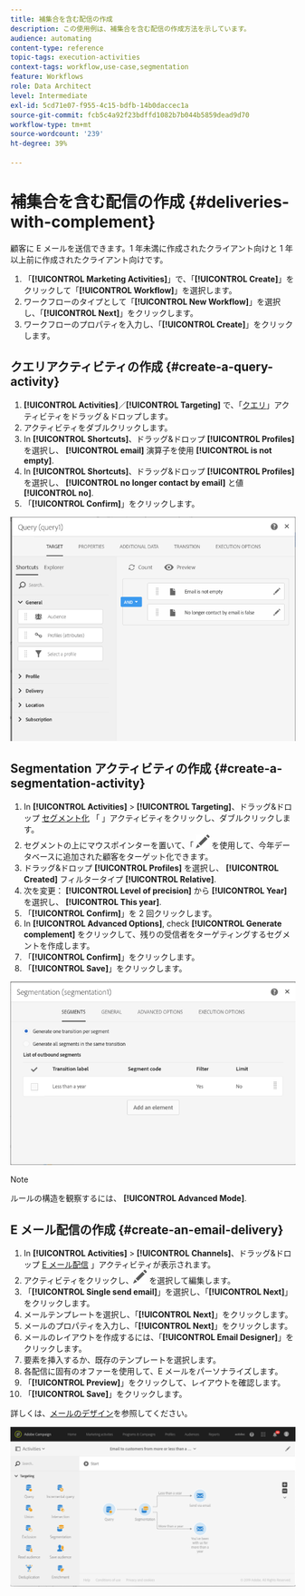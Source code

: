 ```yaml
---
title: 補集合を含む配信の作成
description: この使用例は、補集合を含む配信の作成方法を示しています。
audience: automating
content-type: reference
topic-tags: execution-activities
context-tags: workflow,use-case,segmentation
feature: Workflows
role: Data Architect
level: Intermediate
exl-id: 5cd71e07-f955-4c15-bdfb-14b0daccec1a
source-git-commit: fcb5c4a92f23bdffd1082b7b044b5859dead9d70
workflow-type: tm+mt
source-wordcount: '239'
ht-degree: 39%

---
```


# 補集合を含む配信の作成 {#deliveries-with-complement}

顧客に E メールを送信できます。1 年未満に作成されたクライアント向けと 1 年以上前に作成されたクライアント向けです。

1. 「**[!UICONTROL Marketing Activities]**」で、「**[!UICONTROL Create]**」をクリックして「**[!UICONTROL Workflow]**」を選択します。
1. ワークフローのタイプとして「**[!UICONTROL New Workflow]**」を選択し、「**[!UICONTROL Next]**」をクリックします。
1. ワークフローのプロパティを入力し、「**[!UICONTROL Create]**」をクリックします。

## クエリアクティビティの作成 {#create-a-query-activity}

1. **[!UICONTROL Activities]**／**[!UICONTROL Targeting]** で、「[クエリ](../../automating/using/query.md)」アクティビティをドラッグ＆ドロップします。
1. アクティビティをダブルクリックします。
1. In **[!UICONTROL Shortcuts]**、ドラッグ&amp;ドロップ **[!UICONTROL Profiles]** を選択し、 **[!UICONTROL email]** 演算子を使用 **[!UICONTROL is not empty]**.
1. In **[!UICONTROL Shortcuts]**、ドラッグ&amp;ドロップ **[!UICONTROL Profiles]** を選択し、 **[!UICONTROL no longer contact by email]** と値 **[!UICONTROL no]**.
1. 「**[!UICONTROL Confirm]**」をクリックします。

![](assets/wf-complement-query.png)

## Segmentation アクティビティの作成 {#create-a-segmentation-activity}

1. In **[!UICONTROL Activities]** > **[!UICONTROL Targeting]**、ドラッグ&amp;ドロップ [セグメント化](../../automating/using/segmentation.md) 「 」アクティビティをクリックし、ダブルクリックします。
1. セグメントの上にマウスポインターを置いて、「 ![](assets/edit_darkgrey-24px.png) を使用して、今年データベースに追加された顧客をターゲット化できます。
1. ドラッグ&amp;ドロップ **[!UICONTROL Profiles]** を選択し、 **[!UICONTROL Created]** フィルタータイプ **[!UICONTROL Relative]**.
1. 次を変更： **[!UICONTROL Level of precision]** から **[!UICONTROL Year]** を選択し、 **[!UICONTROL This year]**.
1. 「**[!UICONTROL Confirm]**」を 2 回クリックします。
1. In **[!UICONTROL Advanced Options]**, check **[!UICONTROL Generate complement]** をクリックして、残りの受信者をターゲティングするセグメントを作成します。
1. 「**[!UICONTROL Confirm]**」をクリックします。
1. 「**[!UICONTROL Save]**」をクリックします。

![](assets/wf-complement-segmentation.png)

>[!NOTE]
>
>ルールの構造を観察するには、 **[!UICONTROL Advanced Mode]**.

## E メール配信の作成 {#create-an-email-delivery}

1. In **[!UICONTROL Activities]** > **[!UICONTROL Channels]**、ドラッグ&amp;ドロップ [E メール配信](../../automating/using/email-delivery.md) 」アクティビティが表示されます。
1. アクティビティをクリックし、![](assets/edit_darkgrey-24px.png) を選択して編集します。
1. 「**[!UICONTROL Single send email]**」を選択し、「**[!UICONTROL Next]**」をクリックします。
1. メールテンプレートを選択し、「**[!UICONTROL Next]**」をクリックします。
1. メールのプロパティを入力し、「**[!UICONTROL Next]**」をクリックします。
1. メールのレイアウトを作成するには、「**[!UICONTROL Email Designer]**」をクリックします。
1. 要素を挿入するか、既存のテンプレートを選択します。
1. 各配信に固有のオファーを使用して、E メールをパーソナライズします。
1. 「**[!UICONTROL Preview]**」をクリックして、レイアウトを確認します。
1. 「**[!UICONTROL Save]**」をクリックします。

詳しくは、[メールのデザイン](../../designing/using/designing-from-scratch.md#designing-an-email-content-from-scratch)を参照してください。

![](assets/wf-deliveries-with-a-complement.png)
